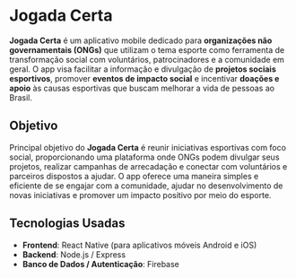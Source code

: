 # Jogada Certa

**Jogada Certa** é um aplicativo mobile dedicado para **organizações não governamentais (ONGs)** que utilizam o tema esporte como ferramenta de transformação social com voluntários, patrocinadores e a comunidade em geral. O app visa facilitar a informação e divulgação de **projetos sociais esportivos**, promover **eventos de impacto social** e incentivar **doações e apoio** às causas esportivas que buscam melhorar a vida de pessoas ao Brasil.

## Objetivo

Principal objetivo do **Jogada Certa** é reunir iniciativas esportivas com foco social, proporcionando uma plataforma onde ONGs podem divulgar seus projetos, realizar campanhas de arrecadação e conectar com voluntários e parceiros dispostos a ajudar. O app oferece uma maneira simples e eficiente de se engajar com a comunidade, ajudar no desenvolvimento de novas iniciativas e promover um impacto positivo por meio do esporte.

## Tecnologias Usadas

- **Frontend**: React Native (para aplicativos móveis Android e iOS)
- **Backend**: Node.js / Express 
- **Banco de Dados / Autenticação**: Firebase

